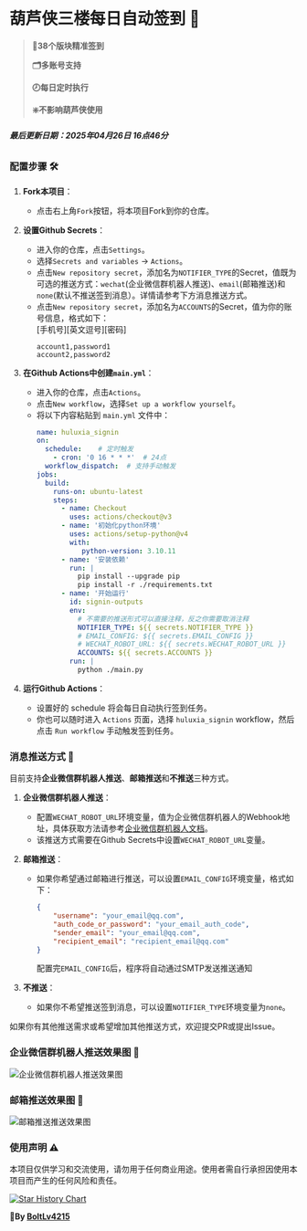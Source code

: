 # 葫芦侠三楼每日自动签到 🚀

> **💯38个版块精准签到**
> 
> **🗂️多账号支持**
>
> 
> **🕗每日定时执行**
> 
> **❇️不影响葫芦侠使用**

###### **最后更新日期：2025年04月26日 16点46分**

### 配置步骤 🛠️

1. **Fork本项目**：
   - 点击右上角`Fork`按钮，将本项目Fork到你的仓库。

2. **设置Github Secrets**：
   - 进入你的仓库，点击`Settings`。
   - 选择`Secrets and variables` -> `Actions`。
   - 点击`New repository secret`，添加名为`NOTIFIER_TYPE`的Secret，值既为可选的推送方式：`wechat`(企业微信群机器人推送)、`email`(邮箱推送)和`none`(默认不推送签到消息）。详情请参考下方消息推送方式。
   - 点击`New repository secret`，添加名为`ACCOUNTS`的Secret，值为你的账号信息，格式如下：<br/>
   [手机号][英文逗号][密码]
     ```
     account1,password1
     account2,password2
     ```

3. **在Github Actions中创建```main.yml```**：
   - 进入你的仓库，点击`Actions`。
   - 点击`New workflow`，选择`Set up a workflow yourself`。
   - 将以下内容粘贴到 `main.yml` 文件中：
     ```yaml
     name: huluxia_signin
     on:
       schedule:    # 定时触发
         - cron: '0 16 * * *'  # 24点
       workflow_dispatch:  # 支持手动触发
     jobs:
       build:
         runs-on: ubuntu-latest
         steps:
           - name: Checkout
             uses: actions/checkout@v3
           - name: '初始化python环境'
             uses: actions/setup-python@v4
             with:
                python-version: 3.10.11
           - name: '安装依赖'
             run: |
               pip install --upgrade pip
               pip install -r ./requirements.txt
           - name: '开始运行'
             id: signin-outputs
             env:
               # 不需要的推送形式可以直接注释，反之你需要取消注释            
               NOTIFIER_TYPE: ${{ secrets.NOTIFIER_TYPE }} 
               # EMAIL_CONFIG: ${{ secrets.EMAIL_CONFIG }}
               # WECHAT_ROBOT_URL: ${{ secrets.WECHAT_ROBOT_URL }}
               ACCOUNTS: ${{ secrets.ACCOUNTS }}
             run: |
               python ./main.py
     ```

4. **运行Github Actions**：
   - 设置好的 schedule 将会每日自动执行签到任务。
   - 你也可以随时进入 `Actions` 页面，选择 `huluxia_signin` workflow，然后点击 `Run workflow` 手动触发签到任务。

### 消息推送方式 📢

目前支持**企业微信群机器人推送**、**邮箱推送**和**不推送**三种方式。
1. **企业微信群机器人推送**：

   - 配置`WECHAT_ROBOT_URL`环境变量，值为企业微信群机器人的Webhook地址，具体获取方法请参考[企业微信群机器人文档](https://open.work.weixin.qq.com/help2/pc/14931?person_id=1)。
   - 该推送方式需要在Github Secrets中设置`WECHAT_ROBOT_URL`变量。

2. **邮箱推送**：

   - 如果你希望通过邮箱进行推送，可以设置`EMAIL_CONFIG`环境变量，格式如下：
     ```json
     {
         "username": "your_email@qq.com",
         "auth_code_or_password": "your_email_auth_code",
         "sender_email": "your_email@qq.com",
         "recipient_email": "recipient_email@qq.com"
     }
     ```
     配置完`EMAIL_CONFIG`后，程序将自动通过SMTP发送推送通知
3. **不推送**：
   - 如果你不希望推送签到消息，可以设置`NOTIFIER_TYPE`环境变量为`none`。
   
如果你有其他推送需求或希望增加其他推送方式，欢迎提交PR或提出Issue。

### 企业微信群机器人推送效果图 📸

![企业微信群机器人推送效果图](src/wechat.jpg)

### 邮箱推送效果图 📸
![邮箱推送推送效果图](src/email.png)


### 使用声明 ⚠️

本项目仅供学习和交流使用，请勿用于任何商业用途。使用者需自行承担因使用本项目而产生的任何风险和责任。

[![Star History Chart](https://api.star-history.com/svg?repos=BoltLv4215/huluxia_thirdfloor_signin&type=Date)](https://star-history.com/#BoltLv4215/huluxia_thirdfloor_signin&Date)<br/>

**🚩By [BoltLv4215](https://github.com/BoltLv4215 "点个Star和Follow吧！")**<br/>

